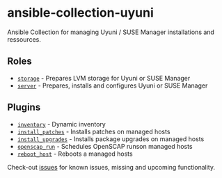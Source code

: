 # ansible-collection-uyuni

Ansible Collection for managing Uyuni / SUSE Manager installations and ressources.

## Roles

- [`storage`](roles/storage) - Prepares LVM storage for Uyuni or SUSE Manager
- [`server`](roles/server) - Prepares, installs and configures Uyuni or SUSE Manager

## Plugins

- [`inventory`](plugins/inventory/inventory.py) - Dynamic inventory
- [`install_patches`](plugins/modules/install_patches.py) - Installs patches on managed hosts
- [`install_upgrades`](plugins/modules/install_upgrades.py) - Installs package upgrades on managed hosts
- [`openscap_run`](plugins/modules/openscap_run.py) - Schedules OpenSCAP runson managed hosts
- [`reboot_host`](plugins/modules/reboot_host.py) - Reboots a managed hosts

Check-out [issues](https://github.com/stdevel/ansible-collection-uyuni/issues) for known issues, missing and upcoming functionality.
